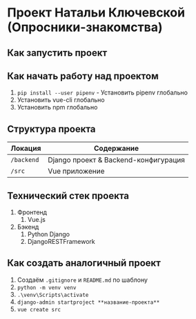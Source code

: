 # Проект Натальи Ключевской (Опросники-знакомства)

## Как запустить проект



## Как начать работу над проектом
1. `pip install --user pipenv` - Установить pipenv глобально
2. Установить vue-cli глобально
3. Установить npm глобально

## Структура проекта
|Локация|Содержание|
|---|---|
|`/backend`|Django проект & Backend-конфигурация|
|`/src`|Vue приложение|


## Технический стек проекта
1. Фронтенд
   1. Vue.js
2. Бэкенд
   1. Python Django
   2. DjangoRESTFramework

## Как создать аналогичный проект
1. Создаём `.gitignore` и `README.md` по шаблону
2. `python -m venv venv`
3. `.\venv\Scripts\activate`
4. `django-admin startproject **название-проекта**`
5. `vue create src`
